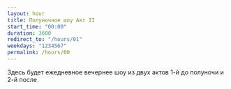 ```yaml
---
layout: hour
title: Полуночное шоу Акт II
start_time: "00:00"
duration: 3600
redirect_to: "/hours/01"
weekdays: "1234567"
permalink: /hours/00
---
```


Здесь будет ежедневное вечернее шоу из двух актов 1-й до полуночи и 2-й после
